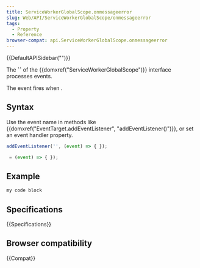 ```yaml
---
title: ServiceWorkerGlobalScope.onmessageerror
slug: Web/API/ServiceWorkerGlobalScope/onmessageerror
tags:
  - Property
  - Reference
browser-compat: api.ServiceWorkerGlobalScope.onmessageerror
---
```

{{DefaultAPISidebar("")}}

The **``** of the {{domxref("ServiceWorkerGlobalScope")}} interface processes  events.

The  event fires when .

## Syntax

Use the event name in methods like {{domxref("EventTarget.addEventListener", "addEventListener()")}}, or set an event handler property.

```js
addEventListener('', (event) => { });

 = (event) => { });
```

## Example

```js
my code block
```

## Specifications

{{Specifications}}

## Browser compatibility

{{Compat}}


